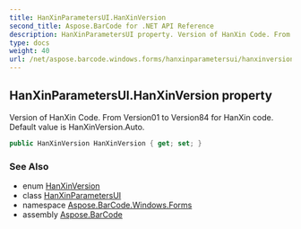 ```yaml
---
title: HanXinParametersUI.HanXinVersion
second_title: Aspose.BarCode for .NET API Reference
description: HanXinParametersUI property. Version of HanXin Code. From Version01 to Version84 for HanXin code. Default value is HanXinVersion.Auto
type: docs
weight: 40
url: /net/aspose.barcode.windows.forms/hanxinparametersui/hanxinversion/
---
```

## HanXinParametersUI.HanXinVersion property

Version of HanXin Code. From Version01 to Version84 for HanXin code. Default value is HanXinVersion.Auto.

```csharp
public HanXinVersion HanXinVersion { get; set; }
```

### See Also

* enum [HanXinVersion](../../../aspose.barcode.generation/hanxinversion/)
* class [HanXinParametersUI](../)
* namespace [Aspose.BarCode.Windows.Forms](../../hanxinparametersui/)
* assembly [Aspose.BarCode](../../../)


